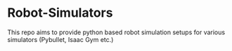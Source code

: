 # Robot-Simulators
This repo aims to provide python based robot simulation setups for various simulators (Pybullet, Isaac Gym etc.)
